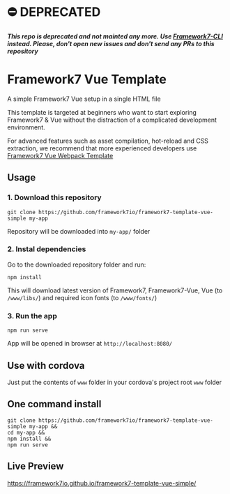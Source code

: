 # ⛔️ DEPRECATED

<em>**This repo is deprecated and not mainted any more. Use [Framework7-CLI](https://framework7.io/cli/) instead. Please, don't open new issues and don't send any PRs to this repository**</em>

# Framework7 Vue Template

A simple Framework7 Vue setup in a single HTML file

This template is targeted at beginners who want to start exploring Framework7 & Vue without the distraction of a complicated development environment.

For advanced features such as asset compilation, hot-reload and CSS extraction, we recommend that more experienced developers use [Framework7 Vue Webpack Template](https://github.com/framework7io/framework7-template-vue-webpack)

## Usage

### 1. Download this repository
```
git clone https://github.com/framework7io/framework7-template-vue-simple my-app
```

Repository will be downloaded into `my-app/` folder

### 2. Instal dependencies

Go to the downloaded repository folder and run:
```
npm install
```

This will download latest version of Framework7, Framework7-Vue, Vue (to `/www/libs/`) and required icon fonts (to `/www/fonts/`)

### 3. Run the app

```
npm run serve
```

App will be opened in browser at `http://localhost:8080/`

## Use with cordova

Just put the contents of `www` folder in your cordova's project root `www` folder

## One command install

```
git clone https://github.com/framework7io/framework7-template-vue-simple my-app &&
cd my-app &&
npm install &&
npm run serve
```

## Live Preview

https://framework7io.github.io/framework7-template-vue-simple/

